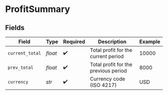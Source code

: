 # ProfitSummary


## Fields

| Field                                | Type                                 | Required                             | Description                          | Example                              |
| ------------------------------------ | ------------------------------------ | ------------------------------------ | ------------------------------------ | ------------------------------------ |
| `current_total`                      | *float*                              | :heavy_check_mark:                   | Total profit for the current period  | 10000                                |
| `prev_total`                         | *float*                              | :heavy_check_mark:                   | Total profit for the previous period | 8000                                 |
| `currency`                           | *str*                                | :heavy_check_mark:                   | Currency code (ISO 4217)             | USD                                  |